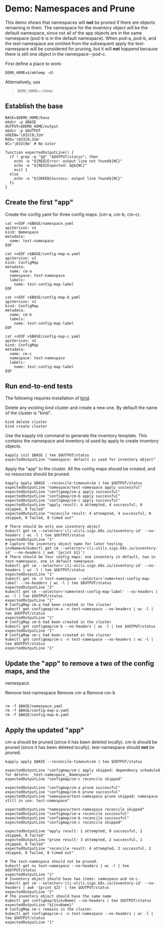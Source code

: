 [kind]: https://github.com/kubernetes-sigs/kind

# Demo: Namespaces and Prune

This demo shows that namespaces will **not** be pruned if
there are objects remaining in them. The namespace for the
inventory object will be the default namespace, since not
all of the app objects are in the same namespace (pod-b
is in the default namespace). When pod-a, pod-b, and
the test-namespace are omitted from the subsequent apply
the test-namespace will be considered for pruning, but it
will **not** happend because there is still one object
in the namespace--pod-c.

First define a place to work:

<!-- @makeWorkplace @testE2EAgainstLatestRelease -->
```
DEMO_HOME=$(mktemp -d)
```

Alternatively, use

> ```
> DEMO_HOME=~/demo
> ```

## Establish the base

<!-- @createBase @testE2EAgainstLatestRelease -->
```
BASE=$DEMO_HOME/base
mkdir -p $BASE
OUTPUT=$DEMO_HOME/output
mkdir -p $OUTPUT
GREEN='\033[0;32m'
RED='\033[0;31m'
NC='\033[0m' # No Color

function expectedOutputLine() {
  if ! grep -q "$@" "$OUTPUT/status"; then
    echo -e "${RED}Error: output line not found${NC}"
    echo -e "${RED}Expected: $@${NC}"
    exit 1
  else
    echo -e "${GREEN}Success: output line found${NC}"
  fi
}
```

## Create the first "app"

Create the config yaml for three config maps: (cm-a, cm-b, cm-c).

<!-- @createFirstConfigMaps @testE2EAgainstLatestRelease-->
```
cat <<EOF >$BASE/namespace.yaml
apiVersion: v1
kind: Namespace
metadata:
  name: test-namespace
EOF

cat <<EOF >$BASE/config-map-a.yaml
apiVersion: v1
kind: ConfigMap
metadata:
  name: cm-a
  namespace: test-namespace
  labels:
    name: test-config-map-label
EOF

cat <<EOF >$BASE/config-map-b.yaml
apiVersion: v1
kind: ConfigMap
metadata:
  name: cm-b
  labels:
    name: test-config-map-label
EOF

cat <<EOF >$BASE/config-map-c.yaml
apiVersion: v1
kind: ConfigMap
metadata:
  name: cm-c
  namespace: test-namespace
  labels:
    name: test-config-map-label
EOF
```

## Run end-to-end tests

The following requires installation of [kind].

Delete any existing kind cluster and create a new one. By default the name of the cluster is "kind".

<!-- @deleteAndCreateKindCluster @testE2EAgainstLatestRelease -->
```
kind delete cluster
kind create cluster
```

Use the kapply init command to generate the inventory template. This contains
the namespace and inventory id used by apply to create inventory objects. 
<!-- @createInventoryTemplate @testE2EAgainstLatestRelease-->
```
kapply init $BASE | tee $OUTPUT/status
expectedOutputLine "namespace: default is used for inventory object"
```

Apply the "app" to the cluster. All the config maps should be created, and
no resources should be pruned.
<!-- @runApply @testE2EAgainstLatestRelease -->
```
kapply apply $BASE --reconcile-timeout=1m | tee $OUTPUT/status
expectedOutputLine "namespace/test-namespace apply successful"
expectedOutputLine "configmap/cm-a apply successful"
expectedOutputLine "configmap/cm-b apply successful"
expectedOutputLine "configmap/cm-c apply successful"
expectedOutputLine "apply result: 4 attempted, 4 successful, 0 skipped, 0 failed"
expectedOutputLine "reconcile result: 4 attempted, 4 successful, 0 skipped, 0 failed, 0 timed out"

# There should be only one inventory object
kubectl get cm --selector='cli-utils.sigs.k8s.io/inventory-id' --no-headers | wc -l | tee $OUTPUT/status
expectedOutputLine "1"
# Capture the inventory object name for later testing
invName=$(kubectl get cm --selector='cli-utils.sigs.k8s.io/inventory-id' --no-headers | awk '{print $1}')
# There should be four config maps: one inventory in default, two in test-namespace, one in default namespace
kubectl get cm --selector='cli-utils.sigs.k8s.io/inventory-id' --no-headers | wc -l | tee $OUTPUT/status
expectedOutputLine "1"
kubectl get cm -n test-namespace --selector='name=test-config-map-label' --no-headers | wc -l | tee $OUTPUT/status
expectedOutputLine "2"
kubectl get cm --selector='name=test-config-map-label' --no-headers | wc -l | tee $OUTPUT/status
expectedOutputLine "1"
# ConfigMap cm-a had been created in the cluster
kubectl get configmap/cm-a -n test-namespace --no-headers | wc -l | tee $OUTPUT/status
expectedOutputLine "1"
# ConfigMap cm-b had been created in the cluster
kubectl get configmap/cm-b --no-headers | wc -l | tee $OUTPUT/status
expectedOutputLine "1"
# ConfigMap cm-c had been created in the cluster
kubectl get configmap/cm-c -n test-namespace --no-headers | wc -l | tee $OUTPUT/status
expectedOutputLine "1"
```

## Update the "app" to remove a two of the config maps, and the
namespace.

Remove test-namespace
Remove cm-a
Remove cm-b

<!-- @createAnotherConfigMap @testE2EAgainstLatestRelease -->
```

rm -f $BASE/namespace.yaml
rm -f $BASE/config-map-a.yaml
rm -f $BASE/config-map-b.yaml

```

## Apply the updated "app"

cm-a should be pruned (since it has been deleted locally).
cm-b should be pruned (since it has been deleted locally).
test-namespace should **not** be pruned.

<!-- @applySecondTime @testE2EAgainstLatestRelease -->
```
kapply apply $BASE --reconcile-timeout=1m | tee $OUTPUT/status

expectedOutputLine "configmap/cm-c apply skipped: dependency scheduled for delete: _test-namespace__Namespace"
expectedOutputLine "configmap/cm-c reconcile skipped"

expectedOutputLine "configmap/cm-a prune successful"
expectedOutputLine "configmap/cm-b prune successful"
expectedOutputLine "namespace/test-namespace prune skipped: namespace still in use: test-namespace"

expectedOutputLine "namespace/test-namespace reconcile skipped"
expectedOutputLine "configmap/cm-a reconcile successful"
expectedOutputLine "configmap/cm-b reconcile successful"
expectedOutputLine "configmap/cm-c reconcile skipped"

expectedOutputLine "apply result: 1 attempted, 0 successful, 1 skipped, 0 failed"
expectedOutputLine "prune result: 3 attempted, 2 successful, 1 skipped, 0 failed"
expectedOutputLine "reconcile result: 4 attempted, 2 successful, 2 skipped, 0 failed, 0 timed out"

# The test-namespace should not be pruned.
kubectl get ns test-namespace --no-headers | wc -l | tee $OUTPUT/status
expectedOutputLine "1"
# Inventory object should have two items: namespace and cm-c.
kubectl get cm --selector='cli-utils.sigs.k8s.io/inventory-id' --no-headers | awk '{print $2}' | tee $OUTPUT/status
expectedOutputLine "2"
# The inventory object should have the same name
kubectl get configmap/${invName} --no-headers | tee $OUTPUT/status
expectedOutputLine "${invName}"
# ConfigMap cm-c remains in the cluster.
kubectl get configmap/cm-c -n test-namespace --no-headers | wc -l | tee $OUTPUT/status
expectedOutputLine "1"
```
